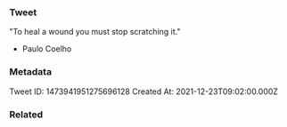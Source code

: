 ### Tweet
"To heal a wound you must stop scratching it."

- Paulo Coelho

### Metadata
Tweet ID: 1473941951275696128
Created At: 2021-12-23T09:02:00.000Z

### Related

